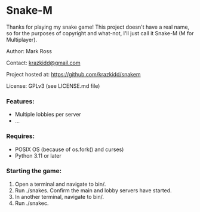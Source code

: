 # Snake-M

Thanks for playing my snake game! This project doesn't have a real
name, so for the purposes of copyright and what-not, I'll just call it
Snake-M (M for Multiplayer).

Author: Mark Ross

Contact: krazkidd@gmail.com

Project hosted at: https://github.com/krazkidd/snakem

License: GPLv3 (see LICENSE.md file)

### Features:

- Multiple lobbies per server
- ...

### Requires:

- POSIX OS (because of os.fork() and curses)
- Python 3.11 or later

### Starting the game:

1. Open a terminal and navigate to bin/.
2. Run ./snakes. Confirm the main and lobby servers have started.
3. In another terminal, navigate to bin/.
4. Run ./snakec.
